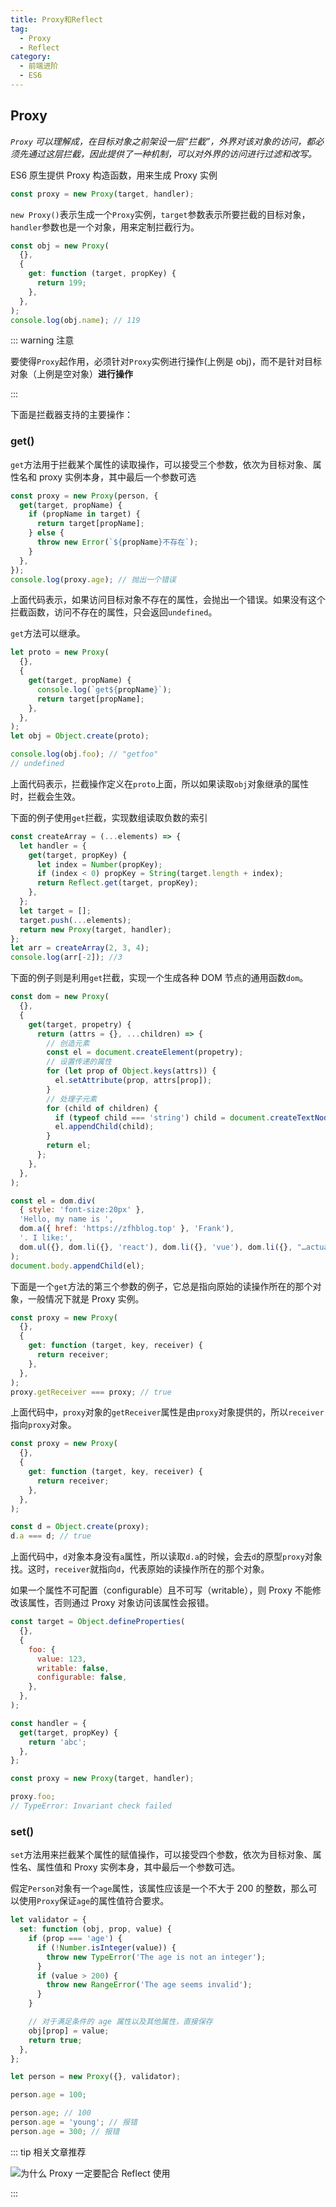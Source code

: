 ```yaml
---
title: Proxy和Reflect
tag:
  - Proxy
  - Reflect
category:
  - 前端进阶
  - ES6
---
```


## Proxy

_`Proxy` 可以理解成，在目标对象之前架设一层“拦截”，外界对该对象的访问，都必须先通过这层拦截，因此提供了一种机制，可以对外界的访问进行过滤和改写。_

ES6 原生提供 Proxy 构造函数，用来生成 Proxy 实例

```js
const proxy = new Proxy(target, handler);
```

`new Proxy()`表示生成一个`Proxy`实例，`target`参数表示所要拦截的目标对象，`handler`参数也是一个对象，用来定制拦截行为。

```js
const obj = new Proxy(
  {},
  {
    get: function (target, propKey) {
      return 199;
    },
  },
);
console.log(obj.name); // 119
```

::: warning 注意

要使得`Proxy`起作用，必须针对`Proxy`实例进行操作(上例是 obj)，而不是针对目标对象（上例是空对象）**进行操作**

:::

下面是拦截器支持的主要操作：

### get()

`get`方法用于拦截某个属性的读取操作，可以接受三个参数，依次为目标对象、属性名和 proxy 实例本身，其中最后一个参数可选

```js
const proxy = new Proxy(person, {
  get(target, propName) {
    if (propName in target) {
      return target[propName];
    } else {
      throw new Error(`${propName}不存在`);
    }
  },
});
console.log(proxy.age); // 抛出一个错误
```

上面代码表示，如果访问目标对象不存在的属性，会抛出一个错误。如果没有这个拦截函数，访问不存在的属性，只会返回`undefined`。

`get`方法可以继承。

```js
let proto = new Proxy(
  {},
  {
    get(target, propName) {
      console.log(`get${propName}`);
      return target[propName];
    },
  },
);
let obj = Object.create(proto);

console.log(obj.foo); // "getfoo"
// undefined
```

上面代码表示，拦截操作定义在`proto`上面，所以如果读取`obj`对象继承的属性时，拦截会生效。

下面的例子使用`get`拦截，实现数组读取负数的索引

```js
const createArray = (...elements) => {
  let handler = {
    get(target, propKey) {
      let index = Number(propKey);
      if (index < 0) propKey = String(target.length + index);
      return Reflect.get(target, propKey);
    },
  };
  let target = [];
  target.push(...elements);
  return new Proxy(target, handler);
};
let arr = createArray(2, 3, 4);
console.log(arr[-2]); //3
```

下面的例子则是利用`get`拦截，实现一个生成各种 DOM 节点的通用函数`dom`。

```js
const dom = new Proxy(
  {},
  {
    get(target, propetry) {
      return (attrs = {}, ...children) => {
        // 创造元素
        const el = document.createElement(propetry);
        // 设置传递的属性
        for (let prop of Object.keys(attrs)) {
          el.setAttribute(prop, attrs[prop]);
        }
        // 处理子元素
        for (child of children) {
          if (typeof child === 'string') child = document.createTextNode(child);
          el.appendChild(child);
        }
        return el;
      };
    },
  },
);

const el = dom.div(
  { style: 'font-size:20px' },
  'Hello, my name is ',
  dom.a({ href: 'https://zfhblog.top' }, 'Frank'),
  '. I like:',
  dom.ul({}, dom.li({}, 'react'), dom.li({}, 'vue'), dom.li({}, "…actually that's it")),
);
document.body.appendChild(el);
```

下面是一个`get`方法的第三个参数的例子，它总是指向原始的读操作所在的那个对象，一般情况下就是 Proxy 实例。

```javascript
const proxy = new Proxy(
  {},
  {
    get: function (target, key, receiver) {
      return receiver;
    },
  },
);
proxy.getReceiver === proxy; // true
```

上面代码中，`proxy`对象的`getReceiver`属性是由`proxy`对象提供的，所以`receiver`指向`proxy`对象。

```javascript
const proxy = new Proxy(
  {},
  {
    get: function (target, key, receiver) {
      return receiver;
    },
  },
);

const d = Object.create(proxy);
d.a === d; // true
```

上面代码中，`d`对象本身没有`a`属性，所以读取`d.a`的时候，会去`d`的原型`proxy`对象找。这时，`receiver`就指向`d`，代表原始的读操作所在的那个对象。

如果一个属性不可配置（configurable）且不可写（writable），则 Proxy 不能修改该属性，否则通过 Proxy 对象访问该属性会报错。

```js
const target = Object.defineProperties(
  {},
  {
    foo: {
      value: 123,
      writable: false,
      configurable: false,
    },
  },
);

const handler = {
  get(target, propKey) {
    return 'abc';
  },
};

const proxy = new Proxy(target, handler);

proxy.foo;
// TypeError: Invariant check failed
```

### set()

`set`方法用来拦截某个属性的赋值操作，可以接受四个参数，依次为目标对象、属性名、属性值和 Proxy 实例本身，其中最后一个参数可选。

假定`Person`对象有一个`age`属性，该属性应该是一个不大于 200 的整数，那么可以使用`Proxy`保证`age`的属性值符合要求。

```js
let validator = {
  set: function (obj, prop, value) {
    if (prop === 'age') {
      if (!Number.isInteger(value)) {
        throw new TypeError('The age is not an integer');
      }
      if (value > 200) {
        throw new RangeError('The age seems invalid');
      }
    }

    // 对于满足条件的 age 属性以及其他属性，直接保存
    obj[prop] = value;
    return true;
  },
};

let person = new Proxy({}, validator);

person.age = 100;

person.age; // 100
person.age = 'young'; // 报错
person.age = 300; // 报错
```

::: tip 相关文章推荐

![为什么 Proxy 一定要配合 Reflect 使用](https://juejin.cn/post/7080916820353351688)

:::
